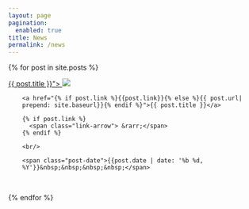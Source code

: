```yaml
---
layout: page
pagination:
  enabled: true
title: News
permalink: /news
---
```

{% for post in site.posts %}
<article class="post">
  <div class="post-image" style="float:left; width:200px;">
    <a class="post-thumbnail" href="{% if post.link %}{{post.link}}{% else %}{{ post.url| prepend: site.baseurl}}{% endif %}">{{ post.title }}">
      <img src="{{"/assets/img/" | prepend: site.baseurl | append : post.img}}"/>
    </a>
  </div>
  <div class="post-content" style="float:left; margin-left:2em; max-width:500px;">

    <a href="{% if post.link %}{{post.link}}{% else %}{{ post.url| prepend: site.baseurl}}{% endif %}">{{ post.title }}</a>

    {% if post.link %}
      <span class="link-arrow"> &rarr;</span>
    {% endif %}

    <br/>

    <span class="post-date">{{post.date | date: '%b %d, %Y'}}&nbsp;&nbsp;&nbsp;&nbsp;</span>
  </div>
</article>

<div style="clear:both;">&nbsp;</div>
 
{% endfor %}


  
